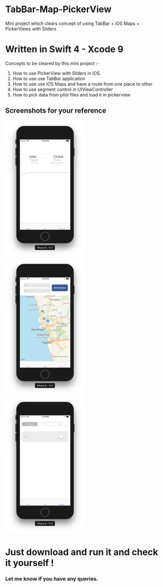 # TabBar-Map-PickerView
Mini project which clears concept of using TabBar + iOS Maps + PickerViews with Sliders

# Written in Swift 4 - Xcode 9

Concepts to be cleared by this mini project :-

1. How to use PickerView with Sliders in iOS.
2. How to use use TabBar application
3. How to use use iOS Maps and have a route from one place to other
4. How to use segment control in UIViewController
5. How to pick data from plist files and load it in pickerview

## Screenshots for your reference

<img src="https://github.com/yogesh2209/TabBar-Map-PickerView/blob/master/Screenshots/Image_1.png" width="50%"/>
<img src="https://github.com/yogesh2209/TabBar-Map-PickerView/blob/master/Screenshots/Image_2.png" width="50%"/>
<img src="https://github.com/yogesh2209/TabBar-Map-PickerView/blob/master/Screenshots/Image_3.png" width="50%"/>


# Just download and run it and check it yourself !

### Let me know if you have any queries.
